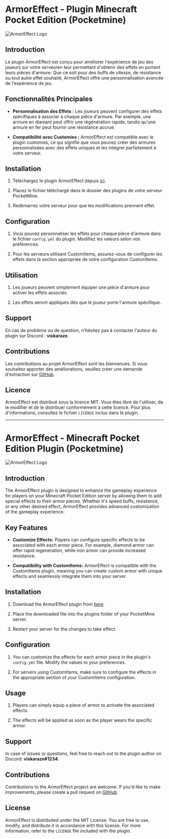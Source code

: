# ArmorEffect - Plugin Minecraft Pocket Edition (Pocketmine)

![ArmorEffect Logo]([https://github.com/VisKaRaZe/Zelu-ArmorEffect/blob/main/image.png?raw=true])

## Introduction

Le plugin ArmorEffect est conçu pour améliorer l'expérience de jeu des joueurs sur votre serveuren leur permettant d'obtenir des effets en portant leurs pièces d'armure. Que ce soit pour des buffs de vitesse, de résistance ou tout autre effet souhaité, ArmorEffect offre une personnalisation avancée de l'expérience de jeu.

## Fonctionnalités Principales

- **Personnalisation des Effets :** Les joueurs peuvent configurer des effets spécifiques à associer à chaque pièce d'armure. Par exemple, une armure en diamant peut offrir une régénération rapide, tandis qu'une armure en fer peut fournir une résistance accrue.

- **Compatibilité avec Customies :** ArmorEffect est compatible avec le plugin customies, ce qui signifie que vous pouvez créer des armures personnalisées avec des effets uniques et les intégrer parfaitement à votre serveur.

## Installation

1. Téléchargez le plugin ArmorEffect depuis [ici](https://example.com/armor_effect_plugin.zip).

2. Placez le fichier téléchargé dans le dossier des plugins de votre serveur PocketMine.

3. Redémarrez votre serveur pour que les modifications prennent effet.

## Configuration

1. Vous pouvez personnaliser les effets pour chaque pièce d'armure dans le fichier `config.yml` du plugin. Modifiez les valeurs selon vos préférences.

2. Pour les serveurs utilisant CustomItems, assurez-vous de configurer les effets dans la section appropriée de votre configuration CustomItems.

## Utilisation

1. Les joueurs peuvent simplement équiper une pièce d'armure pour activer les effets associés.

2. Les effets seront appliqués dès que le joueur porte l'armure spécifique.

## Support

En cas de problème ou de question, n'hésitez pas à contacter l'auteur du plugin sur Discord : **viskaraze**.

## Contributions

Les contributions au projet ArmorEffect sont les bienvenues. Si vous souhaitez apporter des améliorations, veuillez créer une demande d'extraction sur [GitHub](https://github.com/viskaraze/ArmorEffect).

## Licence

ArmorEffect est distribué sous la licence MIT. Vous êtes libre de l'utiliser, de le modifier et de le distribuer conformément à cette licence. Pour plus d'informations, consultez le fichier `LICENSE` inclus dans le plugin.

---

# ArmorEffect - Minecraft Pocket Edition Plugin (Pocketmine)

![ArmorEffect Logo]([https://github.com/VisKaRaZe/Zelu-ArmorEffect/blob/main/image.png?raw=true])

## Introduction

The ArmorEffect plugin is designed to enhance the gameplay experience for players on your Minecraft Pocket Edition server by allowing them to add special effects to their armor pieces. Whether it's speed buffs, resistance, or any other desired effect, ArmorEffect provides advanced customization of the gameplay experience.

## Key Features

- **Customize Effects:** Players can configure specific effects to be associated with each armor piece. For example, diamond armor can offer rapid regeneration, while iron armor can provide increased resistance.

- **Compatibility with CustomItems:** ArmorEffect is compatible with the CustomItems plugin, meaning you can create custom armor with unique effects and seamlessly integrate them into your server.

## Installation

1. Download the ArmorEffect plugin from [here](https://example.com/armor_effect_plugin.zip).

2. Place the downloaded file into the plugins folder of your PocketMine server.

3. Restart your server for the changes to take effect.

## Configuration

1. You can customize the effects for each armor piece in the plugin's `config.yml` file. Modify the values to your preferences.

2. For servers using CustomItems, make sure to configure the effects in the appropriate section of your CustomItems configuration.

## Usage

1. Players can simply equip a piece of armor to activate the associated effects.

2. The effects will be applied as soon as the player wears the specific armor.

## Support

In case of issues or questions, feel free to reach out to the plugin author on Discord: **viskaraze#1234**.

## Contributions

Contributions to the ArmorEffect project are welcome. If you'd like to make improvements, please create a pull request on [GitHub](https://github.com/viskaraze/ArmorEffect).

## License

ArmorEffect is distributed under the MIT License. You are free to use, modify, and distribute it in accordance with this license. For more information, refer to the `LICENSE` file included with the plugin.
